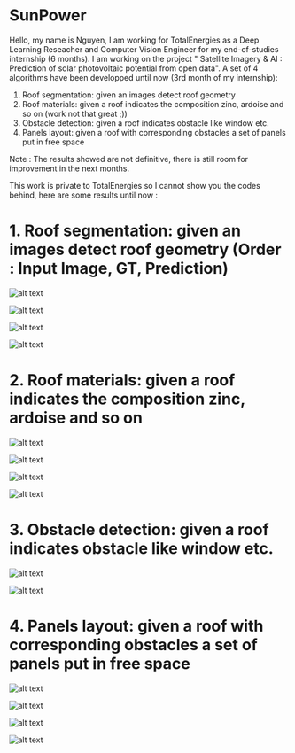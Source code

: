 # SunPower

Hello, my name is Nguyen, I am working for TotalEnergies as a Deep Learning Reseacher and Computer Vision Engineer for my end-of-studies internship (6 months). I am working on the project " Satellite Imagery & AI : Prediction of solar photovoltaic potential from open data". A set of 4 algorithms have been developped until now (3rd month of my internship):

1. Roof segmentation: given an images detect roof geometry
2. Roof materials: given a roof indicates the composition zinc, ardoise and so on (work not that great ;))
3. Obstacle detection: given a roof indicates obstacle like window etc.
4. Panels layout: given a roof with corresponding obstacles a set of panels put in free space

Note : The results showed are not definitive, there is still room for improvement in the next months. 

This work is private to TotalEnergies so I cannot show you the codes behind, here are some results until now :

# 1. Roof segmentation: given an images detect roof geometry (Order : Input Image, GT, Prediction)

![alt text](https://github.com/dnduong/SunPower/blob/main/images/Picture14.png)

![alt text](https://github.com/dnduong/SunPower/blob/main/images/Picture13.png)

![alt text](https://github.com/dnduong/SunPower/blob/main/images/Picture12.png)

![alt text](https://github.com/dnduong/SunPower/blob/main/images/Picture11.png)

# 2. Roof materials: given a roof indicates the composition zinc, ardoise and so on

![alt text](https://github.com/dnduong/SunPower/blob/main/images/Picture10.png)

![alt text](https://github.com/dnduong/SunPower/blob/main/images/Picture9.png)

![alt text](https://github.com/dnduong/SunPower/blob/main/images/Picture8.png)

![alt text](https://github.com/dnduong/SunPower/blob/main/images/Picture7.png)

# 3. Obstacle detection: given a roof indicates obstacle like window etc.

![alt text](https://github.com/dnduong/SunPower/blob/main/images/Picture6.png)

![alt text](https://github.com/dnduong/SunPower/blob/main/images/Picture5.png)

# 4. Panels layout: given a roof with corresponding obstacles a set of panels put in free space

![alt text](https://github.com/dnduong/SunPower/blob/main/images/Picture4.png)

![alt text](https://github.com/dnduong/SunPower/blob/main/images/Picture3.png)

![alt text](https://github.com/dnduong/SunPower/blob/main/images/Picture2.png)

![alt text](https://github.com/dnduong/SunPower/blob/main/images/Picture1.png)
